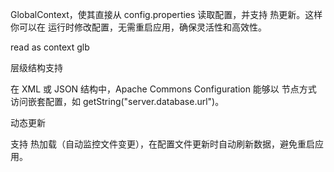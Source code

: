



GlobalContext，使其直接从 config.properties 读取配置，并支持 热更新。这样你可以在 运行时修改配置，无需重启应用，确保灵活性和高效性。


read as context glb


层级结构支持

在 XML 或 JSON 结构中，Apache Commons Configuration 能够以 节点方式 访问嵌套配置，如 getString("server.database.url")。

动态更新

支持 热加载（自动监控文件变更），在配置文件更新时自动刷新数据，避免重启应用。